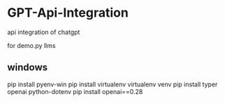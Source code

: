 # GPT-Api-Integration
api integration of chatgpt

for demo.py llms
## windows
pip install pyenv-win
pip install virtualenv
virtualenv venv
pip install typer openai python-dotenv
pip install openai==0.28